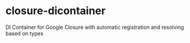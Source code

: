 closure-dicontainer
===================

DI Container for Google Closure with automatic registration and resolving based on types
